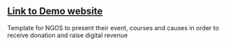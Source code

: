 
## [Link to Demo website](https://ngo-template-85aq1kyo3-amjed-98.vercel.app/)


Template for NGOS to present their event, courses and causes in order to receive donation and raise digital revenue
